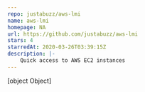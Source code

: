 ```yaml
---
repo: justabuzz/aws-lmi
name: aws-lmi
homepage: NA
url: https://github.com/justabuzz/aws-lmi
stars: 4
starredAt: 2020-03-26T03:39:15Z
description: |-
    Quick access to AWS EC2 instances
---
```


[object Object]
